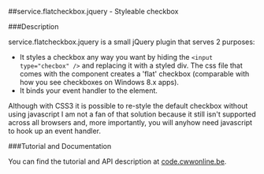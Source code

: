 ##service.flatcheckbox.jquery - Styleable checkbox

###Description

service.flatcheckbox.jquery is a small jQuery plugin that serves 2 purposes:

- It styles a checkbox any way you want by hiding the `<input type="checbox" />` and  replacing it with a styled div. The css file that comes with the component creates a 'flat' checkbox (comparable with how you see checkboxes on Windows 8.x apps). 
- It binds your event handler to the element.

Although with CSS3 it is possible to re-style the default checkbox without using javascript I am not a fan of that solution because it still isn't supported across all browsers and, more importantly, you will anyhow need javascript to hook up an event handler.

###Tutorial and Documentation

You can find the tutorial and API description at [code.cwwonline.be](http://code.cwwonline.be/serviceflatcheckboxjquery).
